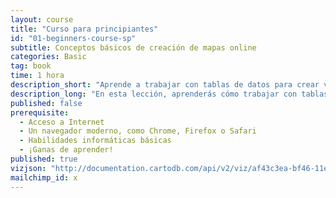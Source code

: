 ```yaml
---
layout: course
title: "Curso para principiantes"
id: "01-beginners-course-sp"
subtitle: Conceptos básicos de creación de mapas online
categories: Basic
tag: book
time: 1 hora
description_short: "Aprende a trabajar con tablas de datos para crear visualizaciones interactivas."
description_long: "En esta lección, aprenderás cómo trabajar con tablas de datos para crear visualizaciones interactivas. Descubrirás los diferentes estilos de mapas y cómo usar múltiples conjuntos de datos, así como experimentar con las diferentes maneras de visualizar tus datos, incluyendo mapas animados. Aprenderás cómo compartir tus nuevas visualizaciones con tus amigos y con el resto del mundo."
published: false
prerequisite:
  - Acceso a Internet
  - Un navegador moderno, como Chrome, Firefox o Safari
  - Habilidades informáticas básicas
  - ¡Ganas de aprender!
published: true
vizjson: "http://documentation.cartodb.com/api/v2/viz/af43c3ea-bf46-11e3-8153-0edbca4b5057/viz.json"
mailchimp_id: x
---
```

